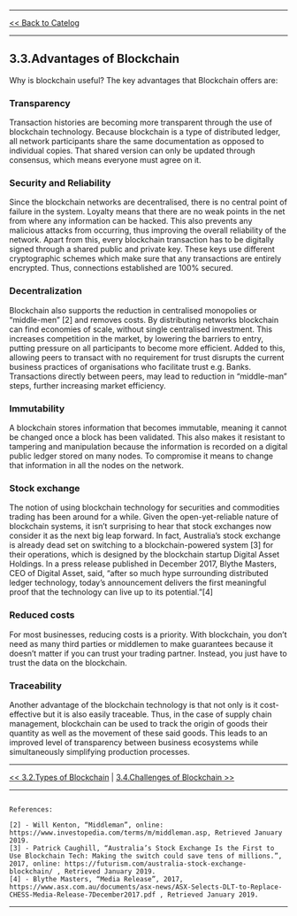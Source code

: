 ***

[<< Back to Catelog](0.Catalog.md)

*** 

## 3.3.Advantages of Blockchain

Why is blockchain useful? The key advantages that Blockchain offers are:

### Transparency
Transaction histories are becoming more transparent through the use of blockchain technology. Because blockchain is a type of distributed ledger, all network participants share the same documentation as opposed to individual copies. That shared version can only be updated through consensus, which means everyone must agree on it.

### Security and Reliability
Since the blockchain networks are decentralised, there is no central point of failure in the system. Loyalty means that there are no weak points in the net from where any information can be hacked. This also prevents any malicious attacks from occurring, thus improving the overall reliability of the network. Apart from this, every blockchain transaction has to be digitally signed through a shared public and private key. These keys use different cryptographic schemes which make sure that any transactions are entirely encrypted. Thus, connections established are 100% secured. 

### Decentralization
Blockchain also supports the reduction in centralised monopolies or “middle-men” [2] and removes costs. By distributing networks blockchain can find economies of scale, without single centralised investment. This increases competition in the market, by lowering the barriers to entry, putting pressure on all participants to become more efficient. Added to this, allowing peers to transact with no requirement for trust disrupts the current business practices of organisations who facilitate trust e.g. Banks. Transactions directly between peers, may lead to reduction in “middle-man” steps, further increasing market efficiency.

### Immutability
A blockchain stores information that becomes immutable, meaning it cannot be changed once a block has been validated. This also makes it resistant to tampering and manipulation because the information is recorded on a digital public ledger stored on many nodes. To compromise it means to change that information in all the nodes on the network.

### Stock exchange
The notion of using blockchain technology for securities and commodities trading has been around for a while. Given the open-yet-reliable nature of blockchain systems, it isn’t surprising to hear that stock exchanges now consider it as the next big leap forward.
In fact, Australia’s stock exchange is already dead set on switching to a blockchain-powered system [3] for their operations, which is designed by the blockchain startup Digital Asset Holdings. In a press release published in December 2017, Blythe Masters, CEO of Digital Asset, said, “after so much hype surrounding distributed ledger technology, today’s announcement delivers the first meaningful proof that the technology can live up to its potential.”[4]

### Reduced costs
For most businesses, reducing costs is a priority. With blockchain, you don’t need as many third parties or middlemen to make guarantees because it doesn’t matter if you can trust your trading partner. Instead, you just have to trust the data on the blockchain.

### Traceability
Another advantage of the blockchain technology is that not only is it cost-effective but it is also easily traceable. Thus, in the case of supply chain management, blockchain can be used to track the origin of goods their quantity as well as the movement of these said goods. This leads to an improved level of transparency between business ecosystems while simultaneously simplifying production processes.


***

[<< 3.2.Types of Blockchain](3.2.Types_of_Blockchains.md) | [3.4.Challenges of Blockchain >>](3.4.Challenges_of_Blockchain.md)

***

```

References:

[2] - Will Kenton, “Middleman”, online: https://www.investopedia.com/terms/m/middleman.asp, Retrieved January 2019. 
[3] - Patrick Caughill, “Australia’s Stock Exchange Is the First to Use Blockchain Tech: Making the switch could save tens of millions.”, 2017, online: https://futurism.com/australia-stock-exchange-blockchain/ , Retrieved January 2019. 
[4] - Blythe Masters, “Media Release”, 2017, https://www.asx.com.au/documents/asx-news/ASX-Selects-DLT-to-Replace-CHESS-Media-Release-7December2017.pdf , Retrieved January 2019.

```

***
